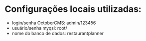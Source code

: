 # Configurações locais utilizadas:

* login/senha OctoberCMS: admin/123456
* usuário/senha myqsl: root/
* nome do banco de dados: restaurantplanner
